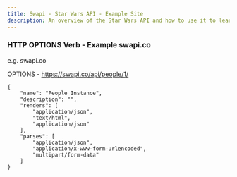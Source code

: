 ```yaml
---
title: Swapi - Star Wars API - Example Site
description: An overview of the Star Wars API and how to use it to learn about APIs.
---
```


### HTTP OPTIONS Verb - Example swapi.co

e.g. swapi.co

OPTIONS - https://swapi.co/api/people/1/

~~~~~~~~
{
    "name": "People Instance",
    "description": "",
    "renders": [
        "application/json",
        "text/html",
        "application/json"
    ],
    "parses": [
        "application/json",
        "application/x-www-form-urlencoded",
        "multipart/form-data"
    ]
}